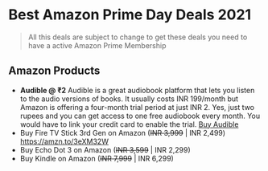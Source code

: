 # Best Amazon Prime Day Deals 2021
> All this deals are subject to change to get these deals you need to have a active Amazon Prime Membership 
## Amazon Products
- **Audible @ ₹2** Audible is a great audiobook platform that lets you listen to the audio versions of books. It usually costs INR 199/month but Amazon is offering a four-month trial period at just INR 2. Yes, just two rupees and you can get access to one free audiobook every month. You would have to link your credit card to enable the trial.
[Buy Audible](https://amzn.to/3i1TDeW)
- Buy Fire TV Stick 3rd Gen on Amazon (~~INR 3,999~~ | INR 2,499) https://amzn.to/3eXM32W
- Buy Echo Dot 3 on Amazon (~~INR 3,599~~ | INR 2,299)
- Buy Kindle on Amazon (~~INR 7,999~~ | INR 6,299)
